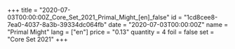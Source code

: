+++
title = "2020-07-03T00:00:00Z_Core_Set_2021_Primal_Might_[en]_false"
id = "1cd8cee8-7ea0-4037-8a3b-39334dc064fb"
date = "2020-07-03T00:00:00Z"
name = "Primal Might"
lang = ["en"]
price = "0.13"
quantity = 4
foil = false
set = "Core Set 2021"
+++
